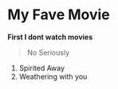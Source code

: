 # My Fave Movie
**First  I dont watch movies**
>No Seriously
1. Spirited Away
2. Weathering with you
